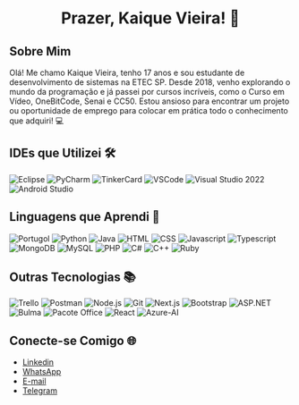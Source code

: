 <div align="center">
  <h1>Prazer, Kaique Vieira! 👋</h1>
</div>


## Sobre Mim

Olá! Me chamo Kaique Vieira, tenho 17 anos e sou estudante de desenvolvimento de sistemas na ETEC SP. Desde 2018, venho explorando o mundo da programação e já passei por cursos incríveis, como o Curso em Vídeo, OneBitCode, Senai e CC50. Estou ansioso para encontrar um projeto ou oportunidade de emprego para colocar em prática todo o conhecimento que adquiri! 💻

## IDEs que Utilizei 🛠️

![Eclipse](https://media.giphy.com/media/gM5qFksULw54NMWyry/source.gif)
![PyCharm](https://media.giphy.com/media/ZFTBWYYp6iXBXvboWl/source.gif)
![TinkerCard](https://media.giphy.com/media/JqDKSyi0Mk19U/source.gif)
![VSCode](https://media.giphy.com/media/IdyAQJVN2kau2/source.gif)
![Visual Studio 2022](https://media.giphy.com/media/eH53oExqfFwIE/source.gif)
![Android Studio](https://media.giphy.com/media/fHlZL3CiurH9i/source.gif)

## Linguagens que Aprendi 🚀

![Portugol](https://media.giphy.com/media/3o7TKwq2fVfygj16bC/source.gif)
![Python](https://media.giphy.com/media/4FQMuOKR6zQRO/source.gif)
![Java](https://media.giphy.com/media/Y2HuZHyMXlVFdsLNeC/source.gif)
![HTML](https://media.giphy.com/media/XHpmVJyAVkWPHHkfjf/source.gif)
![CSS](https://media.giphy.com/media/l3vRbFIU05gZiXwvW/source.gif)
![Javascript](https://media.giphy.com/media/l41YfMkXVtK7zNfFC/source.gif)
![Typescript](https://media.giphy.com/media/VbZzWsvf6h2M8k2w3b/source.gif)
![MongoDB](https://media.giphy.com/media/iGpHsHUwGy8LbVILhV/source.gif)
![MySQL](https://media.giphy.com/media/eNAsjO55tPbgaor7ma/source.gif)
![PHP](https://media.giphy.com/media/4NpMT83YO9ViE/source.gif)
![C#](https://media.giphy.com/media/ND6xkVPaj8tHO/source.gif)
![C++](https://media.giphy.com/media/ln7z2eWriiQAllfVcn/source.gif)
![Ruby](https://media.giphy.com/media/l2R01hJqzoc8eN9As/source.gif)

## Outras Tecnologias 📚

![Trello](https://media.giphy.com/media/iFadJthHkSqPugMEm5/source.gif)
![Postman](https://media.giphy.com/media/VeTx0ezOSmGNx1axgD/source.gif)
![Node.js](https://media.giphy.com/media/kdFc8fubgS31b8DsVu/source.gif)
![Git](https://media.giphy.com/media/kH6CqYiquZawmU1HI6/source.gif)
![Next.js](https://media.giphy.com/media/eNAsjO55tPbgaor7ma/source.gif)
![Bootstrap](https://media.giphy.com/media/LoqQKwv9R6xc6/source.gif)
![ASP.NET](https://media.giphy.com/media/VhS3uz5dJyZFe/source.gif)
![Bulma](https://media.giphy.com/media/l3nSbC6LfX0bARZdu/source.gif)
![Pacote Office](https://media.giphy.com/media/3o7TKwq2fVfygj16bC/source.gif)
![React](https://media.giphy.com/media/eNAsjO55tPbgaor7ma/source.gif)
![Azure-AI](https://media.giphy.com/media/Y1h7kM2ZuLZn4/source.gif)

## Conecte-se Comigo 🌐

- [Linkedin](#)
- [WhatsApp](#)
- [E-mail](#)
- [Telegram](#)

